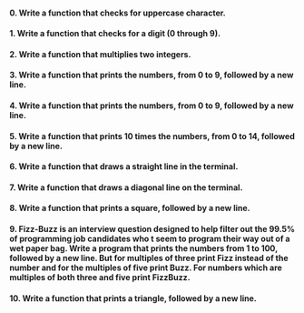 #### 0. Write a function that checks for uppercase character.
#### 1. Write a function that checks for a digit (0 through 9).
#### 2. Write a function that multiplies two integers.
#### 3. Write a function that prints the numbers, from 0 to 9, followed by a new line.
#### 4. Write a function that prints the numbers, from 0 to 9, followed by a new line.
#### 5. Write a function that prints 10 times the numbers, from 0 to 14, followed by a new line.
#### 6. Write a function that draws a straight line in the terminal.
#### 7. Write a function that draws a diagonal line on the terminal.
#### 8. Write a function that prints a square, followed by a new line.
#### 9. Fizz-Buzz  is an interview question designed to help filter out the 99.5% of programming job candidates who t seem to program their way out of a wet paper bag. Write a program that prints the numbers from 1 to 100, followed by a new line. But for multiples of three print Fizz instead of the number and for the multiples of five print Buzz. For numbers which are multiples of both three and five print FizzBuzz.
#### 10. Write a function that prints a triangle, followed by a new line.